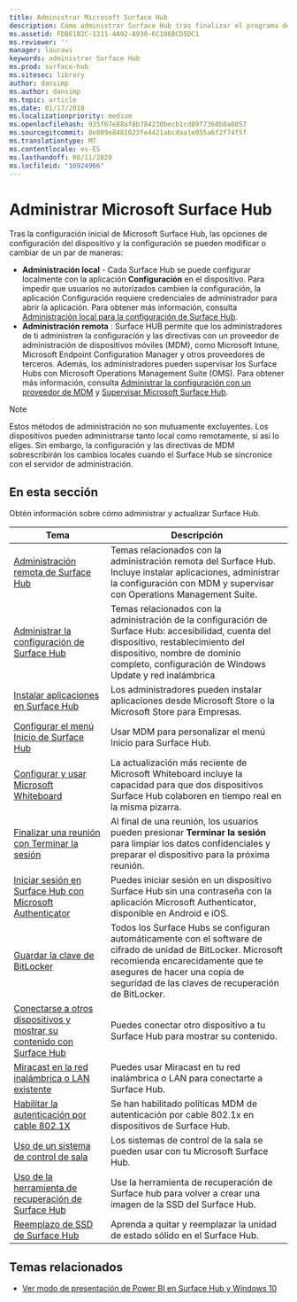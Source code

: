 ```yaml
---
title: Administrar Microsoft Surface Hub
description: Cómo administrar Surface Hub tras finalizar el programa de primera ejecución.
ms.assetid: FDB6182C-1211-4A92-A930-6C106BCD5DC1
ms.reviewer: ''
manager: laurawi
keywords: administrar Surface Hub
ms.prod: surface-hub
ms.sitesec: library
author: dansimp
ms.author: dansimp
ms.topic: article
ms.date: 01/17/2018
ms.localizationpriority: medium
ms.openlocfilehash: 935f67e88af8b784230becb1cd89f7360b8a0857
ms.sourcegitcommit: 8e809e8481023fe4421abcdaa1e055a6f2f74f5f
ms.translationtype: MT
ms.contentlocale: es-ES
ms.lasthandoff: 08/11/2020
ms.locfileid: "10924966"
---
```

# Administrar Microsoft Surface Hub

Tras la configuración inicial de Microsoft Surface Hub, las opciones de configuración del dispositivo y la configuración se pueden modificar o cambiar de un par de maneras:

- **Administración local** - Cada Surface Hub se puede configurar localmente con la aplicación **Configuración** en el dispositivo. Para impedir que usuarios no autorizados cambien la configuración, la aplicación Configuración requiere credenciales de administrador para abrir la aplicación. Para obtener más información, consulta [Administración local para la configuración de Surface Hub](local-management-surface-hub-settings.md).
- **Administración remota** : Surface HUB permite que los administradores de ti administren la configuración y las directivas con un proveedor de administración de dispositivos móviles (MDM), como Microsoft Intune, Microsoft Endpoint Configuration Manager y otros proveedores de terceros. Además, los administradores pueden supervisar los Surface Hubs con Microsoft Operations Management Suite (OMS). Para obtener más información, consulta [Administrar la configuración con un proveedor de MDM](manage-settings-with-mdm-for-surface-hub.md) y [Supervisar Microsoft Surface Hub](monitor-surface-hub.md). 

> [!NOTE]
> Estos métodos de administración no son mutuamente excluyentes. Los dispositivos pueden administrarse tanto local como remotamente, si así lo eliges. Sin embargo, la configuración y las directivas de MDM sobrescribirán los cambios locales cuando el Surface Hub se sincronice con el servidor de administración. 

## En esta sección

Obtén información sobre cómo administrar y actualizar Surface Hub.

| Tema | Descripción |
| ----- | ----------- |
| [Administración remota de Surface Hub](remote-surface-hub-management.md) |Temas relacionados con la administración remota del Surface Hub. Incluye instalar aplicaciones, administrar la configuración con MDM y supervisar con Operations Management Suite. |
| [Administrar la configuración de Surface Hub](manage-surface-hub-settings.md) |Temas relacionados con la administración de la configuración de Surface Hub: accesibilidad, cuenta del dispositivo, restablecimiento del dispositivo, nombre de dominio completo, configuración de Windows Update y red inalámbrica |
| [Instalar aplicaciones en Surface Hub]( https://technet.microsoft.com/itpro/surface-hub/install-apps-on-surface-hub) | Los administradores pueden instalar aplicaciones desde Microsoft Store o la Microsoft Store para Empresas.|
[Configurar el menú Inicio de Surface Hub](surface-hub-start-menu.md) | Usar MDM para personalizar el menú Inicio para Surface Hub.
| [Configurar y usar Microsoft Whiteboard](whiteboard-collaboration.md)  | La actualización más reciente de Microsoft Whiteboard incluye la capacidad para que dos dispositivos Surface Hub colaboren en tiempo real en la misma pizarra.   |
| [Finalizar una reunión con Terminar la sesión](https://technet.microsoft.com/itpro/surface-hub/finishing-your-surface-hub-meeting) | Al final de una reunión, los usuarios pueden presionar **Terminar la sesión** para limpiar los datos confidenciales y preparar el dispositivo para la próxima reunión.|
| [Iniciar sesión en Surface Hub con Microsoft Authenticator](surface-hub-authenticator-app.md) | Puedes iniciar sesión en un dispositivo Surface Hub sin una contraseña con la aplicación Microsoft Authenticator, disponible en Android e iOS.   |
| [Guardar la clave de BitLocker](https://technet.microsoft.com/itpro/surface-hub/save-bitlocker-key-surface-hub) | Todos los Surface Hubs se configuran automáticamente con el software de cifrado de unidad de BitLocker. Microsoft recomienda encarecidamente que te asegures de hacer una copia de seguridad de las claves de recuperación de BitLocker.|
| [Conectarse a otros dispositivos y mostrar su contenido con Surface Hub](https://technet.microsoft.com/itpro/surface-hub/connect-and-display-with-surface-hub) | Puedes conectar otro dispositivo a tu Surface Hub para mostrar su contenido.|
| [Miracast en la red inalámbrica o LAN existente](miracast-over-infrastructure.md) | Puedes usar Miracast en tu red inalámbrica o LAN para conectarte a Surface Hub. |
 [Habilitar la autenticación por cable 802.1X](enable-8021x-wired-authentication.md) | Se han habilitado políticas MDM de autenticación por cable 802.1x en dispositivos de Surface Hub. 
| [Uso de un sistema de control de sala](https://technet.microsoft.com/itpro/surface-hub/use-room-control-system-with-surface-hub) | Los sistemas de control de la sala se pueden usar con tu Microsoft Surface Hub.|
[Uso de la herramienta de recuperación de Surface Hub](surface-hub-recovery-tool.md) | Use la herramienta de recuperación de Surface hub para volver a crear una imagen de la SSD del Surface Hub.
[Reemplazo de SSD de Surface Hub](surface-hub-ssd-replacement.md) | Aprenda a quitar y reemplazar la unidad de estado sólido en el Surface Hub.

## Temas relacionados

- [Ver modo de presentación de Power BI en Surface Hub y Windows 10](https://powerbi.microsoft.com/documentation/powerbi-mobile-win10-app-presentation-mode/)
